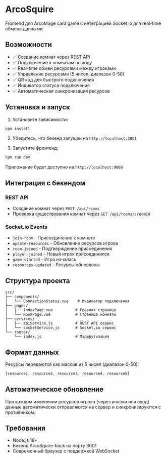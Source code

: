 # ArcoSquire

Frontend для ArcoMage card game с интеграцией Socket.io для real-time обмена данными

## Возможности

- ✅ Создание комнат через REST API
- ✅ Подключение к комнатам по коду
- ✅ Real-time обмен ресурсами между игроками
- ✅ Управление ресурсами (5 чисел, диапазон 0-50)
- ✅ QR код для быстрого подключения
- ✅ Индикатор статуса подключения
- ✅ Автоматическая синхронизация ресурсов

## Установка и запуск

1. Установите зависимости:
```bash
npm install
```

2. Убедитесь, что бекенд запущен на `http://localhost:3001`

3. Запустите фронтенд:
```bash
npm run dev
```

Приложение будет доступно на `http://localhost:9000`

## Интеграция с бекендом

### REST API
- Создание комнат через `POST /api/rooms`
- Проверка существования комнат через `GET /api/rooms/:roomId`

### Socket.io Events
- `join-room` - Присоединение к комнате
- `update-resources` - Обновление ресурсов игрока
- `room-joined` - Подтверждение присоединения
- `player-joined` - Новый игрок присоединился
- `game-started` - Игра началась
- `resources-updated` - Ресурсы обновлены

## Структура проекта

```
src/
├── components/
│   └── ConnectionStatus.vue    # Индикатор подключения
├── pages/
│   ├── IndexPage.vue          # Главная страница
│   └── RoomPage.vue           # Страница комнаты
├── services/
│   ├── apiService.js          # REST API сервис
│   └── socketService.js       # Socket.io сервис
└── router/
    └── index.js               # Маршрутизация
```

## Формат данных

Ресурсы передаются как массив из 5 чисел (диапазон 0-50):
```javascript
[resource1, resource2, resource3, resource4, resource5]
```

## Автоматическое обновление

При каждом изменении ресурсов игрока (через кнопки или ввод) данные автоматически отправляются на сервер и синхронизируются с противником.

## Требования

- Node.js 18+
- Бекенд ArcoSquire-back на порту 3001
- Современный браузер с поддержкой WebSocket
